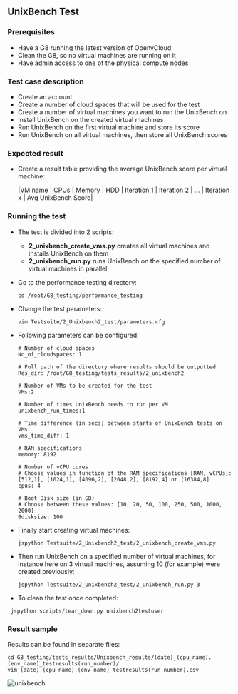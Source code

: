 ## UnixBench Test

### Prerequisites
- Have a G8 running the latest version of OpenvCloud
- Clean the G8, so no virtual machines are running on it
- Have admin access to one of the physical compute nodes

### Test case description
- Create an account
- Create a number of cloud spaces that will be used for the test
- Create a number of virtual machines you want to run the UnixBench on
- Install UnixBench on the created virtual machines
- Run UnixBench on the first virtual machine and store its score
- Run UnixBench on all virtual machines, then store all UnixBench scores

### Expected result
- Create a result table providing the average UnixBench score per virtual machine:

  |VM name  | CPUs  | Memory | HDD | Iteration 1 | Iteration 2 | ... | Iteration x | Avg UnixBench Score|

### Running the test
- The test is divided into 2 scripts:

    - **2_unixbench_create_vms.py** creates all virtual machines and installs UnixBench on them
    - **2_unixbench_run.py** runs UnixBench on the specified number of virtual machines in parallel


- Go to the performance testing directory:

  ```
  cd /root/G8_testing/performance_testing
  ```

- Change the test parameters:

  ```
  vim Testsuite/2_Unixbench2_test/parameters.cfg
  ```

- Following parameters can be configured:

  ```  
  # Number of cloud spaces
  No_of_cloudspaces: 1

  # Full path of the directory where results should be outputted
  Res_dir: /root/G8_testing/tests_results/2_unixbench2

  # Number of VMs to be created for the test
  VMs:2

  # Number of times UnixBench needs to run per VM
  unixbench_run_times:1

  # Time difference (in secs) between starts of UnixBench tests on VMs
  vms_time_diff: 1

  # RAM specifications
  memory: 8192

  # Number of vCPU cores
  # Choose values in function of the RAM specifications [RAM, vCPUs]: [512,1], [1024,1], [4096,2], [2048,2], [8192,4] or [16384,8]
  cpus: 4

  # Boot Disk size (in GB)
  # Choose between these values: [10, 20, 50, 100, 250, 500, 1000, 2000]
  Bdisksize: 100
  ```

- Finally start creating virtual machines:

  ```
  jspython Testsuite/2_Unixbench2_test/2_unixbench_create_vms.py
  ```

- Then run UnixBench on a specified number of virtual machines, for instance here on 3 virtual machines, assuming 10 (for example) were created previously:

  ```
  jspython Testsuite/2_Unixbench2_test/2_unixbench_run.py 3
  ```

- To clean the test once completed:

 ```
  jspython scripts/tear_down.py unixbench2testuser
  ```

### Result sample
Results can be found in separate files:

```
cd G8_testing/tests_results/Unixbench_results/(date)_(cpu_name).(env_name)_testresults(run_number)/
vim (date)_(cpu_name).(env_name)_testresults(run_number).csv
```


![unixbench](https://cloud.githubusercontent.com/assets/15011431/14142022/b3a054de-f68b-11e5-8996-259aca0fba93.png)
